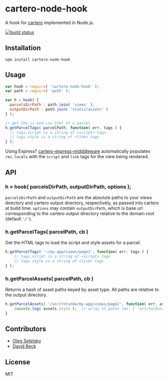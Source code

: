 # cartero-node-hook

A hook for [cartero](https://github.com/rotundasoftware/cartero) implemented in Node.js.

[![build status](https://secure.travis-ci.org/rotundasoftware/cartero-node-hook.png)](http://travis-ci.org/rotundasoftware/cartero-node-hook)

## Installation
```
npm install cartero-node-hook
```

## Usage

```javascript
var hook = require( 'cartero-node-hook' );
var path = require( 'path' );

var h = hook( {
  parcelsDirPath : path.join( 'views' ),
  outputDirPath : path.join( 'static/assets' )
} );

// get the js and css html of a parcel
h.getParcelTags( parcelPath, function( err, tags ) {
  // tags.script is a string of <script> tags
  // tags.style is a string of <link> tags
} );
```

Using Express? [cartero-express-midddleware](https://github.com/rotundasoftware/cartero-express-middleware) automatically populates `res.locals` with the `script` and `link` tags for the view being rendered.

## API

### h = hook( parcelsDirPath, outputDirPath, options );

`parcelsDirPath` and `outputDirPath` are the absolute paths to your views directory and cartero output directory, respectively, as passed into cartero at build time. `options` may contain `outputDirPath`, which is base url corresponding to the cartero output directory relative to the domain root (default `'/'`).

### h.getParcelTags( parcelPath, cb )

Get the HTML tags to load the script and style assets for a parcel.


```javascript
h.getParcelTags( '~/my-app/views/page1', function( err, tags ) {
	// tags.script is a string of <script> tags
	// tags.style is a string of <link> tags
} );
```

### h.getParcelAssets( parcelPath, cb )

Returns a hash of asset paths keyed by asset type. All paths are relative to the output directory.

```javascript
h.getParcelAssets( '/usr/rotunda/my-app/views/page2', function( err, assets ) {
	console.log( assets.style );  // array of paths (ex: [ 'url/to/bundle.css' ])
}
```

<!-- 

removed this method for now.. see index.js for details

### h.getAssetUrl( assetPath )

Returns the url of the asset with the absolute path `assetPath`. (Or more precisely, returns the url of the asset that was at that path at the time cartero was run.) An error is thrown if the supplied path does not correspond to an asset of any parcel.
-->

## Contributors

* [Oleg Seletsky](https://github.com/go-oleg)
* [David Beck](https://twitter.com/davegbeck)

## License

MIT